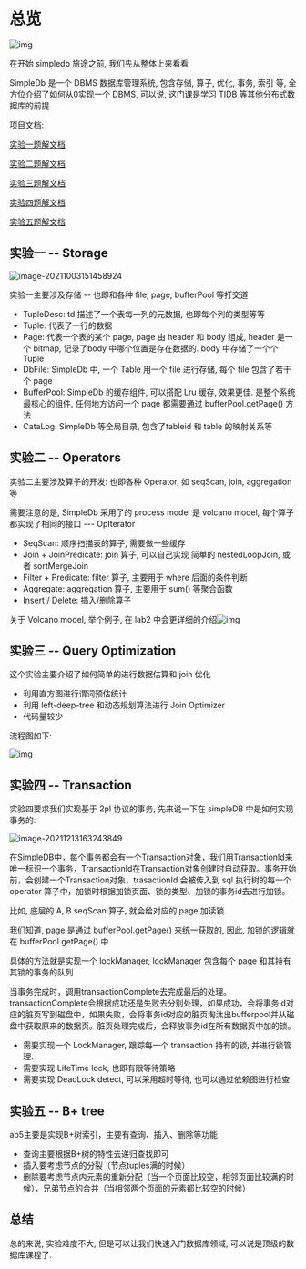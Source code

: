 # 总览

![img](https://gitee.com/zisuu/mypicture/raw/master/20200103180012189.png)

在开始 simpledb 旅途之前, 我们先从整体上来看看

SimpleDb 是一个 DBMS 数据库管理系统, 包含存储, 算子, 优化, 事务, 索引 等, 全方位介绍了如何从0实现一个 DBMS, 可以说, 这门课是学习 TIDB 等其他分布式数据库的前提.

项目文档:

[实验一题解文档](document/lab1-resolve.md)

[实验二题解文档](document/lab2-resolve.md)

[实验三题解文档](document/lab3-resolve.md)

[实验四题解文档](document/lab4-resolve.md)

[实验五题解文档](document/lab5-resolve.md)

## 实验一 -- Storage
![image-20211003151458924](https://gitee.com/zisuu/mypicture/raw/master/597db65e95f3031f3ed39f8381d7bcbf.png)


实验一主要涉及存储 -- 也即和各种 file, page, bufferPool 等打交道

- TupleDesc: td 描述了一个表每一列的元数据, 也即每个列的类型等等
- Tuple: 代表了一行的数据
- Page: 代表一个表的某个 page, page 由 header 和 body 组成, header 是一个 bitmap, 记录了body 中哪个位置是存在数据的. body 中存储了一个个 Tuple
- DbFile: SimpleDb 中, 一个 Table 用一个 file 进行存储, 每个 file 包含了若干个 page
- BufferPool: SimpleDb 的缓存组件, 可以搭配 Lru 缓存, 效果更佳. 是整个系统最核心的组件, 任何地方访问一个 page 都需要通过 bufferPool.getPage() 方法
- CataLog: SimpleDb 等全局目录, 包含了tableid 和 table 的映射关系等

## 实验二 -- Operators

实验二主要涉及算子的开发: 也即各种 Operator, 如 seqScan, join, aggregation 等

需要注意的是, SimpleDb 采用了的 process model 是 volcano model, 每个算子都实现了相同的接口 --- OpIterator

- SeqScan: 顺序扫描表的算子, 需要做一些缓存
- Join + JoinPredicate: join 算子, 可以自己实现 简单的 nestedLoopJoin, 或者 sortMergeJoin
- Filter + Predicate: filter 算子, 主要用于 where 后面的条件判断
- Aggregate: aggregation 算子, 主要用于 sum() 等聚合函数
- Insert / Delete: 插入/删除算子

关于 Volcano model, 举个例子, 在 lab2 中会更详细的介绍![img](https://gitee.com/zisuu/mypicture/raw/master/2282357-20210228200010429-1462288556.png)

## 实验三 -- Query Optimization

这个实验主要介绍了如何简单的进行数据估算和 join 优化

- 利用直方图进行谓词预估统计
- 利用 left-deep-tree 和动态规划算法进行 Join Optimizer
- 代码量较少

流程图如下:

![img](https://img-blog.csdnimg.cn/20191220224026447.png?x-oss-process=image/watermark,type_ZmFuZ3poZW5naGVpdGk,shadow_10,text_aHR0cHM6Ly9ibG9nLmNzZG4ubmV0L2hqdzE5OTY2Ng==,size_16,color_FFFFFF,t_70)

## 实验四 -- Transaction

实验四要求我们实现基于 2pl 协议的事务, 先来说一下在 simpleDB 中是如何实现事务的:

![image-20211213163243849](https://gitee.com/zisuu/mypicture/raw/master/image-20211213163243849.png)

在SimpleDB中，每个事务都会有一个Transaction对象，我们用TransactionId来唯一标识一个事务，TransactionId在Transaction对象创建时自动获取。事务开始前，会创建一个Transaction对象，trasactionId 会被传入到 sql 执行树的每一个 operator 算子中，加锁时根据加锁页面、锁的类型、加锁的事务id去进行加锁。

比如, 底层的 A, B seqScan 算子, 就会给对应的 page 加读锁.

我们知道, page 是通过 bufferPool.getPage() 来统一获取的, 因此, 加锁的逻辑就在 bufferPool.getPage() 中

具体的方法就是实现一个 lockManager, lockManager 包含每个 page 和其持有其锁的事务的队列

当事务完成时，调用transactionComplete去完成最后的处理。transactionComplete会根据成功还是失败去分别处理，如果成功，会将事务id对应的脏页写到磁盘中，如果失败，会将事务id对应的脏页淘汰出bufferpool并从磁盘中获取原来的数据页。脏页处理完成后，会释放事务id在所有数据页中加的锁。

- 需要实现一个 LockManager, 跟踪每一个 transaction 持有的锁, 并进行锁管理.
- 需要实现 LifeTime lock, 也即有限等待策略
- 需要实现 DeadLock detect, 可以采用超时等待, 也可以通过依赖图进行检查

## 实验五 -- B+ tree

ab5主要是实现B+树索引，主要有查询、插入、删除等功能

- 查询主要根据B+树的特性去递归查找即可
- 插入要考虑节点的分裂（节点tuples满的时候）
- 删除要考虑节点内元素的重新分配（当一个页面比较空，相邻页面比较满的时候），兄弟节点的合并（当相邻两个页面的元素都比较空的时候）



## 总结

总的来说, 实验难度不大, 但是可以让我们快速入门数据库领域, 可以说是顶级的数据库课程了.
